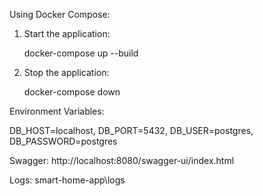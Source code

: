 Using Docker Compose:
1. Start the application:
   
   docker-compose up --build
   
3. Stop the application:
   
   docker-compose down

Environment Variables:

DB_HOST=localhost,
DB_PORT=5432,
DB_USER=postgres,
DB_PASSWORD=postgres

Swagger:
http://localhost:8080/swagger-ui/index.html

Logs:
smart-home-app\logs
